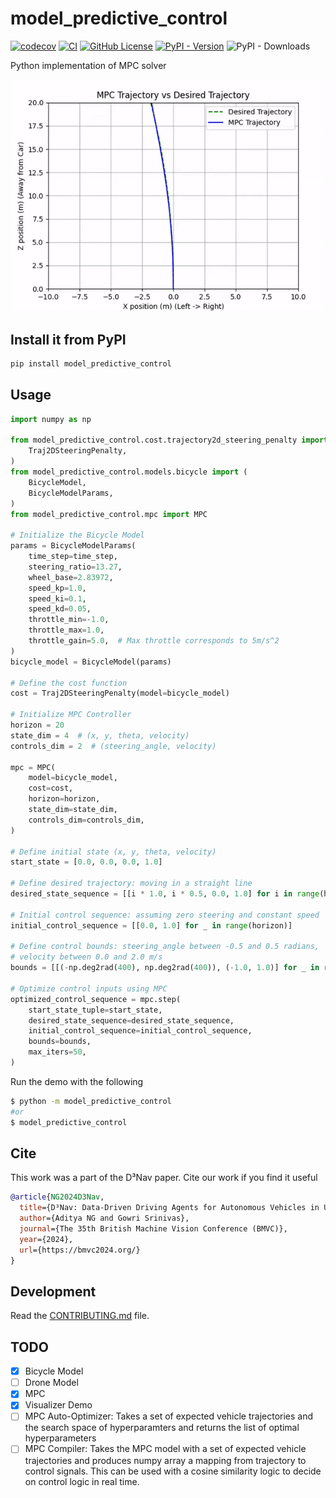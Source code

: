# model_predictive_control

[![codecov](https://codecov.io/gh/AdityaNG/model_predictive_control/branch/main/graph/badge.svg?token=model_predictive_control_token_here)](https://codecov.io/gh/AdityaNG/model_predictive_control)
[![CI](https://github.com/AdityaNG/model_predictive_control/actions/workflows/main.yml/badge.svg)](https://github.com/AdityaNG/model_predictive_control/actions/workflows/main.yml)
[![GitHub License](https://img.shields.io/github/license/AdityaNG/model_predictive_control)](https://github.com/AdityaNG/model_predictive_control/blob/main/LICENSE)
[![PyPI - Version](https://img.shields.io/pypi/v/model_predictive_control)](https://pypi.org/project/model_predictive_control/)
![PyPI - Downloads](https://img.shields.io/pypi/dm/model_predictive_control)


Python implementation of MPC solver

![demo](https://raw.githubusercontent.com/AdityaNG/model_predictive_control/main/media/demo.gif)

## Install it from PyPI

```bash
pip install model_predictive_control
```

## Usage

```py
import numpy as np

from model_predictive_control.cost.trajectory2d_steering_penalty import (
    Traj2DSteeringPenalty,
)
from model_predictive_control.models.bicycle import (
    BicycleModel,
    BicycleModelParams,
)
from model_predictive_control.mpc import MPC

# Initialize the Bicycle Model
params = BicycleModelParams(
    time_step=time_step,
    steering_ratio=13.27,
    wheel_base=2.83972,
    speed_kp=1.0,
    speed_ki=0.1,
    speed_kd=0.05,
    throttle_min=-1.0,
    throttle_max=1.0,
    throttle_gain=5.0,  # Max throttle corresponds to 5m/s^2
)
bicycle_model = BicycleModel(params)

# Define the cost function
cost = Traj2DSteeringPenalty(model=bicycle_model)

# Initialize MPC Controller
horizon = 20
state_dim = 4  # (x, y, theta, velocity)
controls_dim = 2  # (steering_angle, velocity)

mpc = MPC(
    model=bicycle_model,
    cost=cost,
    horizon=horizon,
    state_dim=state_dim,
    controls_dim=controls_dim,
)

# Define initial state (x, y, theta, velocity)
start_state = [0.0, 0.0, 0.0, 1.0]

# Define desired trajectory: moving in a straight line
desired_state_sequence = [[i * 1.0, i * 0.5, 0.0, 1.0] for i in range(horizon)]

# Initial control sequence: assuming zero steering and constant speed
initial_control_sequence = [[0.0, 1.0] for _ in range(horizon)]

# Define control bounds: steering_angle between -0.5 and 0.5 radians,
# velocity between 0.0 and 2.0 m/s
bounds = [[(-np.deg2rad(400), np.deg2rad(400)), (-1.0, 1.0)] for _ in range(horizon)]

# Optimize control inputs using MPC
optimized_control_sequence = mpc.step(
    start_state_tuple=start_state,
    desired_state_sequence=desired_state_sequence,
    initial_control_sequence=initial_control_sequence,
    bounds=bounds,
    max_iters=50,
)
```

Run the demo with the following

```bash
$ python -m model_predictive_control
#or
$ model_predictive_control
```

## Cite

This work was a part of the D³Nav paper. Cite our work if you find it useful

```bibtex
@article{NG2024D3Nav,
  title={D³Nav: Data-Driven Driving Agents for Autonomous Vehicles in Unstructured Traffic},
  author={Aditya NG and Gowri Srinivas},
  journal={The 35th British Machine Vision Conference (BMVC)},
  year={2024},
  url={https://bmvc2024.org/}
}
``` 


## Development

Read the [CONTRIBUTING.md](CONTRIBUTING.md) file.

## TODO

- [x] Bicycle Model
- [ ] Drone Model
- [x] MPC
- [x] Visualizer Demo
- [ ] MPC Auto-Optimizer: Takes a set of expected vehicle trajectories and the search space of hyperparamters and returns the list of optimal hyperparameters
- [ ] MPC Compiler: Takes the MPC model with a set of expected vehicle trajectories and produces numpy array a mapping from trajectory to control signals. This can be used with a cosine similarity logic to decide on control logic in real time.
